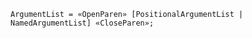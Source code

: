 <!-- This file is generated automatically by infrastructure scripts. Please don't edit by hand. -->

```{ .ebnf .slang-ebnf #ArgumentList }
ArgumentList = «OpenParen» [PositionalArgumentList | NamedArgumentList] «CloseParen»;
```
